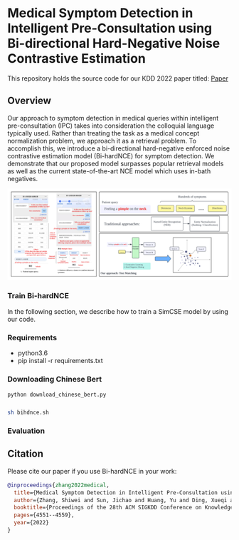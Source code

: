 # Medical Symptom Detection in Intelligent Pre-Consultation using Bi-directional Hard-Negative Noise Contrastive Estimation 

This repository holds the source code for our KDD 2022 paper titled: [Paper](https://dl.acm.org/doi/pdf/10.1145/3534678.3539124)

<!-- Thanks for your interest in our repo! -->

## Overview

Our approach to symptom detection in medical queries within intelligent pre-consultation (IPC) takes into consideration the colloquial language typically used. Rather than treating the task as a medical concept normalization problem, we approach it as a retrieval problem. To accomplish this, we introduce a bi-directional hard-negative enforced noise contrastive estimation model (Bi-hardNCE) for symptom detection. We demonstrate that our proposed model surpasses popular retrieval models as well as the current state-of-the-art NCE model which uses in-bath negatives.

![](img/sym.png)


### Train Bi-hardNCE
In the following section, we describe how to train a SimCSE model by using our code.

### Requirements
- python3.6
- pip install -r requirements.txt

### Downloading Chinese Bert
```bash
python download_chinese_bert.py 
```
 
### 
```bash
sh bihdnce.sh
```

### Evaluation


## Citation

Please cite our paper if you use Bi-hardNCE in your work:

```bibtex
@inproceedings{zhang2022medical,
  title={Medical Symptom Detection in Intelligent Pre-Consultation using Bi-directional Hard-Negative Noise Contrastive Estimation},
  author={Zhang, Shiwei and Sun, Jichao and Huang, Yu and Ding, Xueqi and Zheng, Yefeng},
  booktitle={Proceedings of the 28th ACM SIGKDD Conference on Knowledge Discovery and Data Mining},
  pages={4551--4559},
  year={2022}
}
```

